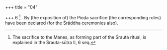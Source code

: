 +++
title = "04"

+++
6 [^3] . By (the exposition of) the Piṇḍa sacrifice (the corresponding rules) have been declared (for the Śrāddha ceremonies also).


[^3]:  The sacrifice to the Manes, as forming part of the Śrauta ritual, is explained in the Śrauta-sūtra II, 6 seq.
